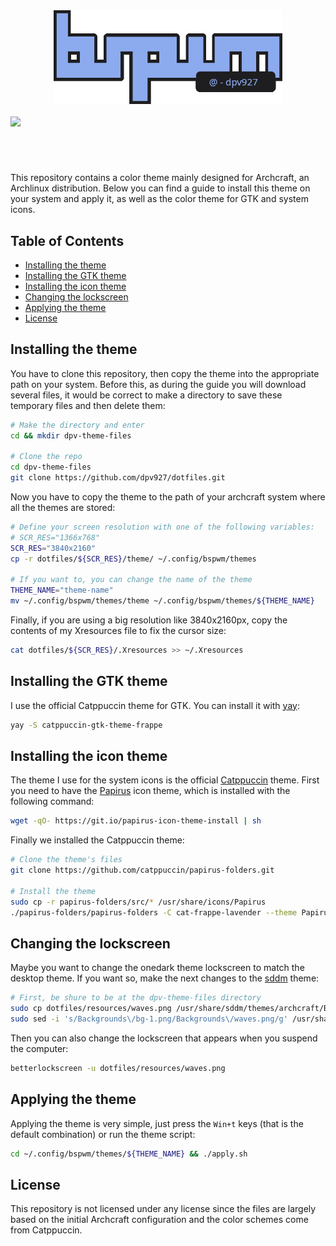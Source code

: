 <div class='logo' align='center'>
    <!-- Repo logo | bspwm @dpv927  -->
    <img src='assets/logo.png' height='150'>
</div>

<div class='preview'>
    <!-- Theme preview -->
    <br><img src='assets/onedark.png'>
</div>

<h1>
  <a href="#--------">
    <img alt="" align="right" src="https://img.shields.io/github/stars/dpv927/dotfiles?color=0C0E0F&labelColor=0C0E0F&style=for-the-badge"/>
  </a>
  <a href="#--------">
    <img alt="" align="left" src="https://badges.pufler.dev/visits/dpv927/dotfiles?style=flat-square&label=&color=0C0E0F&logo=github&logoColor=white&labelColor=0C0E0F"/>
  </a>
</h1>
<br>

This repository contains a color theme mainly designed for Archcraft, an Archlinux distribution. 
Below you can find a guide to install this theme on your system and apply it, as well as the color theme for GTK and system icons.

## Table of Contents

- <a href="#installing-the-theme">Installing the theme</a>
- <a href="#installing-the-gtk-theme">Installing the GTK theme</a>
- <a href="#installing-the-icon-theme">Installing the icon theme</a>
- <a href="#changing-the-lockscreen">Changing the lockscreen</a>
- <a href="#applying-the-theme">Applying the theme</a>
- <a href="#license">License</a>
  
## Installing the theme

You have to clone this repository, then copy the theme into the appropriate path on your system. Before this, as during the guide you will download several files, it would be correct to make a directory to save these temporary files and then delete them:

```bash
# Make the directory and enter
cd && mkdir dpv-theme-files

# Clone the repo
cd dpv-theme-files
git clone https://github.com/dpv927/dotfiles.git
```

Now you have to copy the theme to the path of your archcraft system where all the themes are stored:

```bash
# Define your screen resolution with one of the following variables: 
# SCR_RES="1366x768"
SCR_RES="3840x2160"
cp -r dotfiles/${SCR_RES}/theme/ ~/.config/bspwm/themes

# If you want to, you can change the name of the theme
THEME_NAME="theme-name"
mv ~/.config/bspwm/themes/theme ~/.config/bspwm/themes/${THEME_NAME}
```

Finally, if you are using a big resolution like 3840x2160px, copy the contents of my Xresources file to fix the cursor size:

```bash
cat dotfiles/${SCR_RES}/.Xresources >> ~/.Xresources
```

## Installing the GTK theme

I use the official Catppuccin theme for GTK. You can install it with <a href="https://aur.archlinux.org/packages/yay">yay</a>:

```bash
yay -S catppuccin-gtk-theme-frappe
```

## Installing the icon theme

The theme I use for the system icons is the official <a href="https://github.com/catppuccin/papirus-folders">Catppuccin</a> theme. First you need to have the <a href="https://github.com/PapirusDevelopmentTeam/papirus-icon-theme">Papirus</a> icon theme, which is installed with the following command:

```bash
wget -qO- https://git.io/papirus-icon-theme-install | sh
```

Finally we installed the Catppuccin theme:

```bash
# Clone the theme's files
git clone https://github.com/catppuccin/papirus-folders.git

# Install the theme
sudo cp -r papirus-folders/src/* /usr/share/icons/Papirus
./papirus-folders/papirus-folders -C cat-frappe-lavender --theme Papirus-Dark
```

## Changing the lockscreen

Maybe you want to change the onedark theme lockscreen to match the desktop theme. If you want so, make the next changes to the <a href="">sddm</a> theme:

 ```bash
# First, be shure to be at the dpv-theme-files directory
sudo cp dotfiles/resources/waves.png /usr/share/sddm/themes/archcraft/Backgrounds/
sudo sed -i 's/Backgrounds\/bg-1.png/Backgrounds\/waves.png/g' /usr/share/sddm/themes/archcraft/theme.conf
```

Then you can also change the lockscreen that appears when you suspend the computer:

```bash
betterlockscreen -u dotfiles/resources/waves.png
```

## Applying the theme

Applying the theme is very simple, just press the ``Win+t`` keys (that is the default combination) or run the theme script:

```bash
cd ~/.config/bspwm/themes/${THEME_NAME} && ./apply.sh
```

## License

This repository is not licensed under any license since the files are largely based on the initial Archcraft configuration and the color schemes come from Catppuccin.
